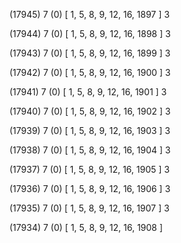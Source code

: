 (17945) 7 (0) [ 1, 5, 8, 9, 12, 16, 1897 ] 3 


(17944) 7 (0) [ 1, 5, 8, 9, 12, 16, 1898 ] 3 


(17943) 7 (0) [ 1, 5, 8, 9, 12, 16, 1899 ] 3 


(17942) 7 (0) [ 1, 5, 8, 9, 12, 16, 1900 ] 3 


(17941) 7 (0) [ 1, 5, 8, 9, 12, 16, 1901 ] 3 


(17940) 7 (0) [ 1, 5, 8, 9, 12, 16, 1902 ] 3 


(17939) 7 (0) [ 1, 5, 8, 9, 12, 16, 1903 ] 3 


(17938) 7 (0) [ 1, 5, 8, 9, 12, 16, 1904 ] 3 


(17937) 7 (0) [ 1, 5, 8, 9, 12, 16, 1905 ] 3 


(17936) 7 (0) [ 1, 5, 8, 9, 12, 16, 1906 ] 3 


(17935) 7 (0) [ 1, 5, 8, 9, 12, 16, 1907 ] 3 


(17934) 7 (0) [ 1, 5, 8, 9, 12, 16, 1908 ]  

